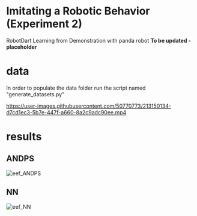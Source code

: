 # Imitating a Robotic Behavior (Experiment 2)
RobotDart Learning from Demonstration with panda robot
**To be updated - placeholder**



# data
In order to populate the data folder run the script named "generate_datasets.py"

https://user-images.githubusercontent.com/50770773/213150134-d7cd1ec3-5b7e-447f-a660-8a2c9adc90ee.mp4

# results

## ANDPS
![eef_ANDPS](https://user-images.githubusercontent.com/50770773/213570074-4897d7da-e1d5-4e5a-a3a6-a4140a35146d.png)

## NN
![eef_NN](https://user-images.githubusercontent.com/50770773/213570056-28dfe5d6-cdd5-405e-9d91-ebfd5f7b0ab6.png)
